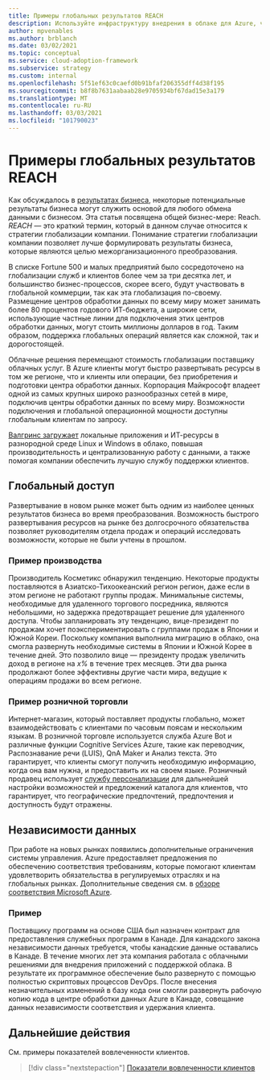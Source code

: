 ```yaml
---
title: Примеры глобальных результатов REACH
description: Используйте инфраструктуру внедрения в облаке для Azure, чтобы понять глобальные результаты достижения в контексте преобразования в облако.
author: mpvenables
ms.author: brblanch
ms.date: 03/02/2021
ms.topic: conceptual
ms.service: cloud-adoption-framework
ms.subservice: strategy
ms.custom: internal
ms.openlocfilehash: 5f51ef63c0caefd0b91bfaf206355dff4d38f195
ms.sourcegitcommit: b8f8b7631aabaab28e9705934bf67dad15e3a179
ms.translationtype: MT
ms.contentlocale: ru-RU
ms.lasthandoff: 03/03/2021
ms.locfileid: "101790023"
---
```

<!-- cSpell:ignore Personalizer -->
<!-- docutune:ignore "global reach" -->

# <a name="examples-of-global-reach-outcomes"></a>Примеры глобальных результатов REACH

Как обсуждалось в [результатах бизнеса](./index.md), некоторые потенциальные результаты бизнеса могут служить основой для любого обмена данными с бизнесом. Эта статья посвящена общей бизнес-мере: Reach. *REACH* — это краткий термин, который в данном случае относится к стратегии глобализации компании. Понимание стратегии глобализации компании позволяет лучше формулировать результаты бизнеса, которые являются целью межорганизационного преобразования.

В списке Fortune 500 и малых предприятий было сосредоточено на глобализации служб и клиентов более чем за три десятка лет, и большинство бизнес-процессов, скорее всего, будут участвовать в глобальной коммерции, так как эта глобализация по-своему. Размещение центров обработки данных по всему миру может занимать более 80 процентов годового ИТ-бюджета, а широкие сети, использующие частные линии для подключения этих центров обработки данных, могут стоить миллионы долларов в год. Таким образом, поддержка глобальных операций является как сложной, так и дорогостоящей.

Облачные решения перемещают стоимость глобализации поставщику облачных услуг. В Azure клиенты могут быстро развертывать ресурсы в том же регионе, что и клиенты или операции, без приобретения и подготовки центра обработки данных. Корпорация Майкрософт владеет одной из самых крупных широко разнообразных сетей в мире, подключив центры обработки данных по всему миру. Возможности подключения и глобальной операционной мощности доступны глобальным клиентам по запросу.

[Валгринс загружает](https://customers.microsoft.com/story/792289-walgreens-boots-alliance-retailers-azure-sap-migration) локальные приложения и ИТ-ресурсы в разнородной среде Linux и Windows в облако, повышая производительность и централизованную работу с данными, а также помогая компании обеспечить лучшую службу поддержки клиентов.

## <a name="global-access"></a>Глобальный доступ

Развертывание в новом рынке может быть одним из наиболее ценных результатов бизнеса во время преобразования. Возможность быстрого развертывания ресурсов на рынке без долгосрочного обязательства позволяет руководителям отдела продаж и операций исследовать возможности, которые не были учтены в прошлом.

### <a name="manufacturing-example"></a>Пример производства

Производитель Косметикс обнаружил тенденцию. Некоторые продукты поставляются в Азиатско-Тихоокеанский регион регион, даже если в этом регионе не работают группы продаж. Минимальные системы, необходимые для удаленного торгового посредника, являются небольшими, но задержка предотвращает решение для удаленного доступа. Чтобы запланировать эту тенденцию, вице-президент по продажам хочет поэкспериментировать с группами продаж в Японии и Южной Кореи. Поскольку компания выполнила миграцию в облако, она смогла развернуть необходимые системы в Японии и Южной Корее в течение дней. Это позволило вице — президенту продаж увеличить доход в регионе на *x%* в течение трех месяцев. Эти два рынка продолжают более эффективны другие части мира, ведущие к операциям продажи во всем регионе.

### <a name="retail-example"></a>Пример розничной торговли

Интернет-магазин, который поставляет продукты глобально, может взаимодействовать с клиентами по часовым поясам и нескольким языкам. В розничной торговле используется служба Azure Bot и различные функции Cognitive Services Azure, такие как переводчик, Распознавание речи (LUIS), QnA Maker и Анализ текста. Это гарантирует, что клиенты смогут получить необходимую информацию, когда она вам нужна, и предоставить их на своем языке. Розничный продавец использует [службу персонализации](https://azure.microsoft.com/services/cognitive-services/personalizer/) для дальнейшей настройки возможностей и предложений каталога для клиентов, что гарантирует, что географические предпочтений, предпочтения и доступность будут отражены.

## <a name="data-sovereignty"></a>Независимости данных

При работе на новых рынках появились дополнительные ограничения системы управления. Azure предоставляет предложения по обеспечению соответствия требованиям, которые помогают клиентам удовлетворить обязательства в регулируемых отраслях и на глобальных рынках. Дополнительные сведения см. в [обзоре соответствия Microsoft Azure](https://azure.microsoft.com/overview/trusted-cloud/compliance).

### <a name="example"></a>Пример

Поставщику программ на основе США был назначен контракт для предоставления служебных программ в Канаде. Для канадского закона независимости данных требуется, чтобы канадские данные оставались в Канаде. В течение многих лет эта компания работала с облачными решениями для внедрения приложений с поддержкой облака. В результате их программное обеспечение было развернуто с помощью полностью скриптовых процессов DevOps. После внесения незначительных изменений в базу кода они смогли развернуть рабочую копию кода в центре обработки данных Azure в Канаде, совещание данных независимости соответствия и удержания клиента.

## <a name="next-steps"></a>Дальнейшие действия

См. примеры показателей вовлеченности клиентов.

> [!div class="nextstepaction"]
> [Показатели вовлеченности клиентов](./engagement-outcomes.md)
